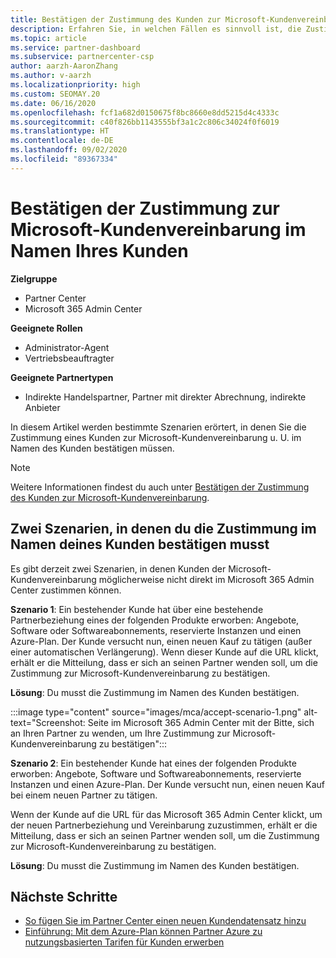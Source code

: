 ```yaml
---
title: Bestätigen der Zustimmung des Kunden zur Microsoft-Kundenvereinbarung
description: Erfahren Sie, in welchen Fällen es sinnvoll ist, die Zustimmung zur Microsoft-Kundenvereinbarung im Namen Ihres Kunden zu bestätigen.
ms.topic: article
ms.service: partner-dashboard
ms.subservice: partnercenter-csp
author: aarzh-AaronZhang
ms.author: v-aarzh
ms.localizationpriority: high
ms.custom: SEOMAY.20
ms.date: 06/16/2020
ms.openlocfilehash: fcf1a682d0150675f8bc8660e8dd5215d4c4333c
ms.sourcegitcommit: c40f826bb1143555bf3a1c2c806c34024f0f6019
ms.translationtype: HT
ms.contentlocale: de-DE
ms.lasthandoff: 09/02/2020
ms.locfileid: "89367334"
---
```

# <a name="attest-acceptance-of-the-microsoft-customer-agreement-on-behalf-of-your-customer"></a>Bestätigen der Zustimmung zur Microsoft-Kundenvereinbarung im Namen Ihres Kunden

**Zielgruppe**

- Partner Center
- Microsoft 365 Admin Center

**Geeignete Rollen**

- Administrator-Agent
- Vertriebsbeauftragter

**Geeignete Partnertypen**

- Indirekte Handelspartner, Partner mit direkter Abrechnung, indirekte Anbieter

In diesem Artikel werden bestimmte Szenarien erörtert, in denen Sie die Zustimmung eines Kunden zur Microsoft-Kundenvereinbarung u. U. im Namen des Kunden bestätigen müssen.

>[!NOTE]
>Weitere Informationen findest du auch unter [Bestätigen der Zustimmung des Kunden zur Microsoft-Kundenvereinbarung](confirm-customer-agreement.md).

## <a name="two-scenarios-where-you-need-to-attest-on-behalf-of-your-customer"></a>Zwei Szenarien, in denen du die Zustimmung im Namen deines Kunden bestätigen musst

Es gibt derzeit zwei Szenarien, in denen Kunden der Microsoft-Kundenvereinbarung möglicherweise nicht direkt im Microsoft 365 Admin Center zustimmen können.

**Szenario 1**: Ein bestehender Kunde hat über eine bestehende Partnerbeziehung eines der folgenden Produkte erworben: Angebote, Software oder Softwareabonnements, reservierte Instanzen und einen Azure-Plan. Der Kunde versucht nun, einen neuen Kauf zu tätigen (außer einer automatischen Verlängerung). Wenn dieser Kunde auf die URL klickt, erhält er die Mitteilung, dass er sich an seinen Partner wenden soll, um die Zustimmung zur Microsoft-Kundenvereinbarung zu bestätigen.  

**Lösung**: Du musst die Zustimmung im Namen des Kunden bestätigen.

:::image type="content" source="images/mca/accept-scenario-1.png" alt-text="Screenshot: Seite im Microsoft 365 Admin Center mit der Bitte, sich an Ihren Partner zu wenden, um Ihre Zustimmung zur Microsoft-Kundenvereinbarung zu bestätigen":::

**Szenario 2**: Ein bestehender Kunde hat eines der folgenden Produkte erworben: Angebote, Software und Softwareabonnements, reservierte Instanzen und einen Azure-Plan. Der Kunde versucht nun, einen neuen Kauf bei einem neuen Partner zu tätigen.

Wenn der Kunde auf die URL für das Microsoft 365 Admin Center klickt, um der neuen Partnerbeziehung und Vereinbarung zuzustimmen, erhält er die Mitteilung, dass er sich an seinen Partner wenden soll, um die Zustimmung zur Microsoft-Kundenvereinbarung zu bestätigen.  

**Lösung**: Du musst die Zustimmung im Namen des Kunden bestätigen.  

## <a name="next-steps"></a>Nächste Schritte

- [So fügen Sie im Partner Center einen neuen Kundendatensatz hinzu](add-a-new-customer.md)
- [Einführung: Mit dem Azure-Plan können Partner Azure zu nutzungsbasierten Tarifen für Kunden erwerben](azure-plan-lp.md)
